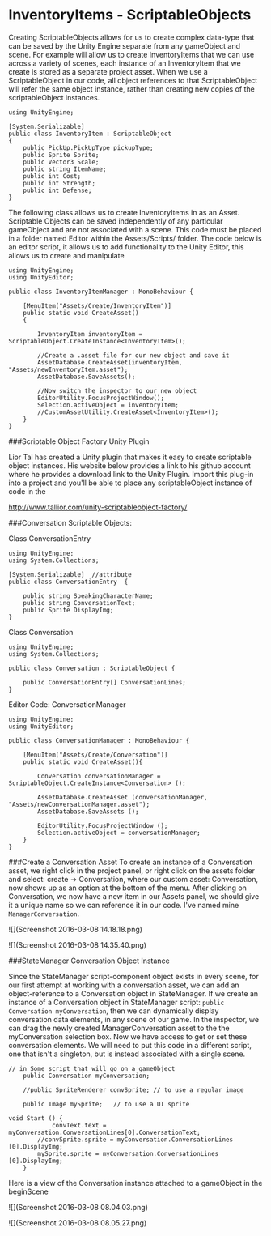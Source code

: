 # InventoryItems - ScriptableObjects

Creating ScriptableObjects allows for us to create complex data-type that can be saved by the Unity Engine separate from any gameObject and scene.  For example will allow us to create InventoryItems that we can use across a variety of scenes, each instance of an InventoryItem that we create is stored as a separate project asset. When we use a ScriptableObject in our code, all object references to that ScriptableObject will refer the same object instance, rather than creating new copies of the scriptableObject instances.

```
using UnityEngine;

[System.Serializable]
public class InventoryItem : ScriptableObject
{
    public PickUp.PickUpType pickupType;
	public Sprite Sprite;
	public Vector3 Scale;
	public string ItemName;
	public int Cost;
	public int Strength;
	public int Defense;
}
```
The following class allows us to create InventoryItems in as an Asset. Scriptable Objects can be saved independently of any particular gameObject and are not associated with a scene.  This code must be placed in a folder named Editor within the Assets/Scripts/ folder. The code below is an editor script, it allows us to add functionality to the Unity Editor, this allows us to create and manipulate  

```
using UnityEngine;
using UnityEditor;

public class InventoryItemManager : MonoBehaviour {
	
	[MenuItem("Assets/Create/InventoryItem")]
	public static void CreateAsset()
	{
	
	    InventoryItem inventoryItem = ScriptableObject.CreateInstance<InventoryItem>();
	    
		//Create a .asset file for our new object and save it
		AssetDatabase.CreateAsset(inventoryItem, "Assets/newInventoryItem.asset");
		AssetDatabase.SaveAssets();
		
		//Now switch the inspector to our new object
		EditorUtility.FocusProjectWindow();
		Selection.activeObject = inventoryItem;
		//CustomAssetUtility.CreateAsset<InventoryItem>();
	}
}
```
###Scriptable Object Factory Unity Plugin

Lior Tal has created a Unity plugin that makes it easy to create scriptable object instances.  His website below provides a link to his github account where he provides a download link to the Unity Plugin.  Import this plug-in into a project and you'll be able to place any scriptableObject instance of code in the 

http://www.tallior.com/unity-scriptableobject-factory/


###Conversation Scriptable Objects:

Class ConversationEntry
```
using UnityEngine;
using System.Collections;

[System.Serializable]  //attribute
public class ConversationEntry  {

	public string SpeakingCharacterName;
	public string ConversationText;
	public Sprite DisplayImg;
}
```

Class Conversation
```
using UnityEngine;
using System.Collections;

public class Conversation : ScriptableObject {

	public ConversationEntry[] ConversationLines;
}
```

Editor Code: ConversationManager
```
using UnityEngine;
using UnityEditor;

public class ConversationManager : MonoBehaviour {

	[MenuItem("Assets/Create/Conversation")]
	public static void CreateAsset(){

		Conversation conversationManager = ScriptableObject.CreateInstance<Conversation> ();

		AssetDatabase.CreateAsset (conversationManager, "Assets/newConversationManager.asset");
		AssetDatabase.SaveAssets ();

		EditorUtility.FocusProjectWindow ();
		Selection.activeObject = conversationManager;
	}
}
```
###Create a Conversation Asset
To create an instance of a Conversation asset, we right click in the project panel, or right click on the assets folder and select: create -> Conversation, where our custom asset: Conversation, now shows up as an option at the bottom of the menu.  After clicking on Conversation, we now have a new item in our Assets panel, we should give it a unique name so we can reference it in our code.  I've named mine `ManagerConversation`.

![](Screenshot 2016-03-08 14.18.18.png)

![](Screenshot 2016-03-08 14.35.40.png)


###StateManager Conversation Object Instance

Since the StateManager script-component object exists in every scene, for our first attempt at working with a conversation asset, we can add an object-reference to a Conversation object in StateManager.  If we create an instance of a Conversation object in StateManager script: ``public Conversation myConversation``, then we can dynamically display conversation data elements, in any scene of our game.  In the inspector, we can drag the newly created ManagerConversation asset to the the myConversation selection box.  Now we have access to get or set these conversation elements. We will need to put this code in a different script, one that isn't a singleton, but is instead associated with a single scene.

```
// in Some script that will go on a gameObject  
	public Conversation myConversation;  

    //public SpriteRenderer convSprite; // to use a regular image

    public Image mySprite;   // to use a UI sprite

void Start () {
			convText.text = myConversation.ConversationLines[0].ConversationText;
		//convSprite.sprite = myConversation.ConversationLines [0].DisplayImg;
		mySprite.sprite = myConversation.ConversationLines [0].DisplayImg;
	}
```

Here is a view of the Conversation instance attached to a gameObject in the beginScene

![](Screenshot 2016-03-08 08.04.03.png)

![](Screenshot 2016-03-08 08.05.27.png)

